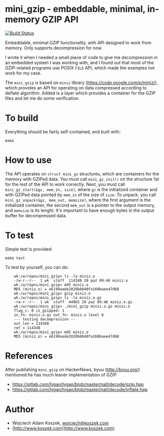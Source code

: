 mini_gzip - embeddable, minimal, in-memory GZIP API
===================================================

[![Build Status](https://travis-ci.org/wkoszek/mini_gzip.svg?branch=master)](https://travis-ci.org/wkoszek/mini_gzip)

Embeddable, minimal GZIP functionality, with API designed to work from
memory. Only supports decompression for now.

I wrote it when I needed a small piece of code to give me decompression in
an embedded system I was working with, and I found out that most of the
GZIP-related programs use POSIX `FILE` API, which made the examples not work
for my case.

The `mini_gzip` is based on `miniz` library
(https://code.google.com/p/miniz/), which provides an API for operating on
data compressed according to deflate algorithm. Added is a layer which
provides a container for the GZIP files and let me do some verification.

# To build

Everything should be fairly self-contained, and built with:

	make

# How to use

The API operates on `struct mini_gz` structures, which are containers for
the memory with GZIPed data. You must call `mini_gz_init()` on the structure
1st for the rest of the API to work correctly. Next, you must call
`mini_gz_start(&gz, mem_in, size)`, where `gz` is the initialized container
and with GZIPed data pointed by `mem_in` of the size of `size`.  To unpack,
you call `mini_gz_unpack(&gz, mem_out, memsize)`, where the first argument
is the initialized container, the second `mem_out` is a pointer to the
output memory, and `memsize` is its lenght. It's important to have enough
bytes in the output buffer for decompressed data.

# To test

Simple test is provided:

	make test

To test by yourself, you can do:

~~~shell
	wk:/w/repos/mini_gzip> ls -la miniz.o
	-rw-r--r--  1 wk  staff  114348 20 paź 09:46 miniz.o
	wk:/w/repos/mini_gzip> md5 miniz.o
	MD5 (miniz.o) = e6199aade2020b6040fa160baee47d68
	wk:/w/repos/mini_gzip> gzip miniz.o
	wk:/w/repos/mini_gzip> ls -la miniz.o.gz
	-rw-r--r--  1 wk  staff  44965 20 paź 09:46 miniz.o.gz
	wk:/w/repos/mini_gzip> ./mini_gzip miniz.o.gz miniz.o
	flag_c: 0 is_gzipped: 1
	in_fn: miniz.o.gz out_fn: miniz.o level 6
	--- testing decompression --
	out_len = 114348
	ret = 114348
	wk:/w/repos/mini_gzip> md5 miniz.o
	MD5 (miniz.o) = e6199aade2020b6040fa160baee47d68
~~~

# References

After publishing `mini_gzip` on HackerNews, byuu (http://byuu.org/) mentioned he has much leaner implementation of GZIP:

- https://gitlab.com/higan/higan/blob/master/nall/decode/gzip.hpp
- https://gitlab.com/higan/higan/blob/master/nall/decode/inflate.hpp

# Author

- Wojciech Adam Koszek, [wojciech@koszek.com](mailto:wojciech@koszek.com)
- [http://www.koszek.com](http://www.koszek.com)

